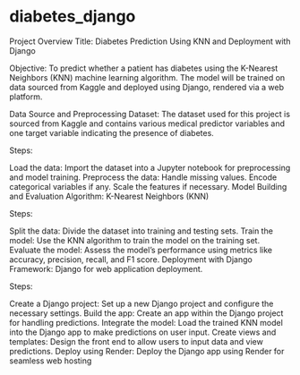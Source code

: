 # diabetes_django

Project Overview
Title: Diabetes Prediction Using KNN and Deployment with Django

Objective: To predict whether a patient has diabetes using the K-Nearest Neighbors (KNN) machine learning algorithm. The model will be trained on data sourced from Kaggle and deployed using Django, rendered via a web platform.

Data Source and Preprocessing
Dataset: The dataset used for this project is sourced from Kaggle and contains various medical predictor variables and one target variable indicating the presence of diabetes.

Steps:

Load the data: Import the dataset into a Jupyter notebook for preprocessing and model training.
Preprocess the data:
Handle missing values.
Encode categorical variables if any.
Scale the features if necessary.
Model Building and Evaluation
Algorithm: K-Nearest Neighbors (KNN)

Steps:

Split the data: Divide the dataset into training and testing sets.
Train the model: Use the KNN algorithm to train the model on the training set.
Evaluate the model: Assess the model’s performance using metrics like accuracy, precision, recall, and F1 score.
Deployment with Django
Framework: Django for web application deployment.

Steps:

Create a Django project: Set up a new Django project and configure the necessary settings.
Build the app: Create an app within the Django project for handling predictions.
Integrate the model: Load the trained KNN model into the Django app to make predictions on user input.
Create views and templates: Design the front end to allow users to input data and view predictions.
Deploy using Render: Deploy the Django app using Render for seamless web hosting
